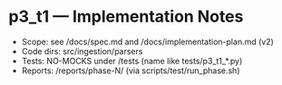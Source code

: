 # p3_t1 — Implementation Notes
- Scope: see /docs/spec.md and /docs/implementation-plan.md (v2)
- Code dirs: src/ingestion/parsers
- Tests: NO-MOCKS under /tests (name like tests/p3_t1_*.py)
- Reports: /reports/phase-N/ (via scripts/test/run_phase.sh)
